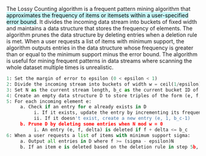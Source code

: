 
The Lossy Counting algorithm is a frequent pattern mining algorithm that <mark style="background: #ABF7F7A6;">approximates the frequency of items or itemsets within a user-specified error bound</mark>. It divides the incoming data stream into buckets of fixed width and maintains a data structure that stores the frequency of elements. The algorithm prunes the data structure by deleting entries when a deletion rule is met. When a user requests a list of items with minimum support, the algorithm outputs entries in the data structure whose frequency is greater than or equal to the minimum support minus the error bound. The algorithm is useful for mining frequent patterns in data streams where scanning the whole dataset multiple times is unrealistic.


```python
1: Set the margin of error to epsilon (0 < epsilon < 1)
2: Divide the incoming stream into buckets of width w = ceil(1/epsilon) transactions
3: Set N as the current stream length, b_c as the current bucket ID of the Nth item, and initialize f as the frequency of an element e
4: Create an empty data structure D to store triples of the form (e, f, delta), where delta is the maximum possible error in f
5: For each incoming element e:
     a. Check if an entry for e already exists in D
          i. If it exists, update the entry by incrementing its frequency f by one: (e, f, delta) -> (e, f+1, delta)
          ii. If it doesn't exist, create a new entry (e, 1, b_c-1)
     b. Prune D by deleting some entries when N mod w = 0
          i. An entry (e, f, delta) is deleted if f + delta <= b_c
6: When a user requests a list of items with minimum support sigma:
     a. Output all entries in D where f >= (sigma - epsilon)N
     b. If an item e is deleted based on the deletion rule in step 5b, its frequency f will start from 1 again when it appears in the stream later on
```
